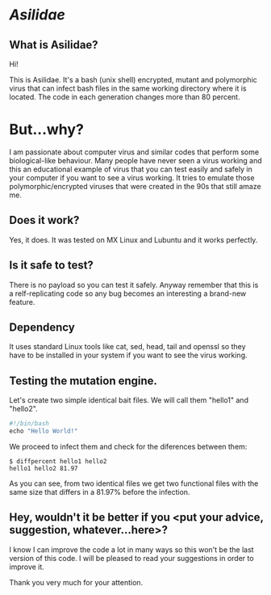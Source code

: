 # _Asilidae_

## What is Asilidae?

Hi!

This is Asilidae. It's a bash (unix shell) encrypted, mutant and polymorphic virus that can infect bash files in the same working directory where it is located. The code in each generation changes more than 80 percent.

# But...why?

I am passionate about computer virus and similar codes that perform some biological-like behaviour. Many people have never seen a virus working and this an educational example of virus that you can test easily and safely in your computer if you want to see a virus working. It tries to emulate those polymorphic/encrypted viruses that were created in the 90s that still amaze me.

## Does it work?

Yes, it does. It was tested on MX Linux and Lubuntu and it works perfectly.

## Is it safe to test?

There is no payload so you can test it safely. Anyway remember that this is a relf-replicating code so any bug becomes an interesting a brand-new feature.

## Dependency

It uses standard Linux tools like cat, sed, head, tail and openssl so they have to be installed in your system if you want to see the virus working.

## Testing the mutation engine.

Let's create two simple identical bait files. We will call them "hello1" and "hello2".

``` js
#!/bin/bash
echo "Hello World!"
```

We proceed to infect them and check for the diferences between them:

```
$ diffpercent hello1 hello2
hello1 hello2 81.97
```
As you can see, from two identical files we get two functional files with the same size that differs in a 81.97% before the infection. 
    
## Hey, wouldn't it be better if you <put your advice, suggestion, whatever...here>?

I know I can improve the code a lot in many ways so this won't be the last version of this code.
I will be pleased to read your suggestions in order to improve it.

Thank you very much for your attention.


